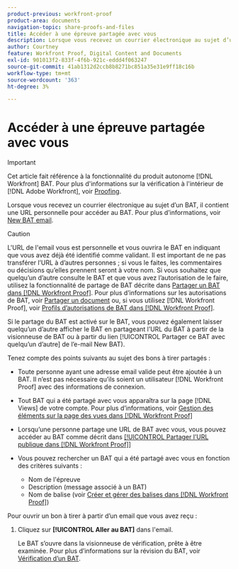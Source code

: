 ```yaml
---
product-previous: workfront-proof
product-area: documents
navigation-topic: share-proofs-and-files
title: Accéder à une épreuve partagée avec vous
description: Lorsque vous recevez un courrier électronique au sujet d’un BAT, il contient une URL personnelle pour accéder au BAT. Pour plus d’informations, voir la section Email d’un nouveau BAT.
author: Courtney
feature: Workfront Proof, Digital Content and Documents
exl-id: 901013f2-833f-4f6b-921c-eddd4f063247
source-git-commit: 41ab1312d2ccb8b8271bc851a35e31e9ff18c16b
workflow-type: tm+mt
source-wordcount: '363'
ht-degree: 3%

---
```


# Accéder à une épreuve partagée avec vous

>[!IMPORTANT]
>
>Cet article fait référence à la fonctionnalité du produit autonome [!DNL Workfront] BAT. Pour plus d&#39;informations sur la vérification à l&#39;intérieur de [!DNL Adobe Workfront], voir [Proofing](../../../review-and-approve-work/proofing/proofing.md).

Lorsque vous recevez un courrier électronique au sujet d’un BAT, il contient une URL personnelle pour accéder au BAT. Pour plus d’informations, voir [New BAT email](../../../workfront-proof/wp-emailsntfctns/proof-notifications-and-reminders/new-proof-email.md).

>[!CAUTION]
>
>L&#39;URL de l&#39;email vous est personnelle et vous ouvrira le BAT en indiquant que vous avez déjà été identifié comme validant. Il est important de ne pas transférer l’URL à d’autres personnes ; si vous le faites, les commentaires ou décisions qu’elles prennent seront à votre nom. Si vous souhaitez que quelqu’un d’autre consulte le BAT et que vous avez l’autorisation de le faire, utilisez la fonctionnalité de partage de BAT décrite dans [Partager un BAT dans [!DNL Workfront Proof]](../../../workfront-proof/wp-work-proofsfiles/share-proofs-and-files/share-proof.md). Pour plus d’informations sur les autorisations de BAT, voir [Partager un document](../../../workfront-basics/grant-and-request-access-to-objects/document-permissions.md) ou, si vous utilisez [!DNL Workfront Proof], voir [Profils d’autorisations de BAT dans [!DNL Workfront Proof]](../../../workfront-proof/wp-acct-admin/account-settings/proof-perm-profiles-in-wp.md).
>
>Si le partage du BAT est activé sur le BAT, vous pouvez également laisser quelqu’un d’autre afficher le BAT en partageant l’URL du BAT à partir de la visionneuse de BAT ou à partir du lien [!UICONTROL Partager ce BAT avec quelqu’un d’autre] de l’e-mail New BAT).

Tenez compte des points suivants au sujet des bons à tirer partagés :

* Toute personne ayant une adresse email valide peut être ajoutée à un BAT. Il n’est pas nécessaire qu’ils soient un utilisateur [!DNL Workfront Proof] avec des informations de connexion.
* Tout BAT qui a été partagé avec vous apparaîtra sur la page [!DNL Views] de votre compte. Pour plus d’informations, voir [Gestion des éléments sur la page des vues dans [!DNL Workfront Proof]](../../../workfront-proof/wp-work-proofsfiles/manage-your-work/manage-items-on-views-page.md)
* Lorsqu’une personne partage une URL de BAT avec vous, vous pouvez accéder au BAT comme décrit dans [[!UICONTROL Partager l’URL publique dans [!DNL Workfront Proof]]](../../../workfront-proof/wp-work-proofsfiles/share-proofs-and-files/share-public-url.md)
* Vous pouvez rechercher un BAT qui a été partagé avec vous en fonction des critères suivants :

   * Nom de l&#39;épreuve
   * Description (message associé à un BAT)
   * Nom de balise (voir [Créer et gérer des balises dans [!DNL Workfront Proof]](../../../workfront-proof/wp-work-proofsfiles/organize-your-work/create-and-manage-tags.md))

Pour ouvrir un bon à tirer à partir d’un email que vous avez reçu :

1. Cliquez sur **[!UICONTROL Aller au BAT]** dans l&#39;email.

   Le BAT s’ouvre dans la visionneuse de vérification, prête à être examinée. Pour plus d’informations sur la révision du BAT, voir [Vérification d’un BAT](../../../review-and-approve-work/proofing/reviewing-proofs-within-workfront/review-a-proof/review-a-proof.md).

